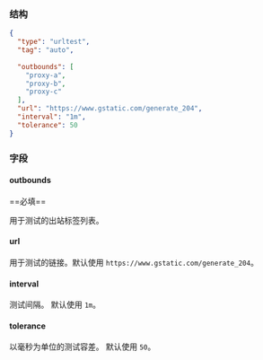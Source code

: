 ### 结构

```json
{
  "type": "urltest",
  "tag": "auto",
  
  "outbounds": [
    "proxy-a",
    "proxy-b",
    "proxy-c"
  ],
  "url": "https://www.gstatic.com/generate_204",
  "interval": "1m",
  "tolerance": 50
}
```

### 字段

#### outbounds

==必填==

用于测试的出站标签列表。

#### url

用于测试的链接。默认使用 `https://www.gstatic.com/generate_204`。

#### interval

测试间隔。 默认使用 `1m`。

#### tolerance

以毫秒为单位的测试容差。 默认使用 `50`。
